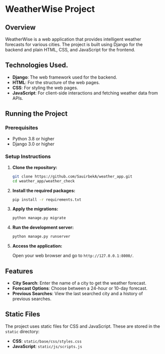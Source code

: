 

# WeatherWise Project

## Overview

WeatherWise is a web application that provides intelligent weather forecasts for various cities. The project is built using Django for the backend and plain HTML, CSS, and JavaScript for the frontend.

## Technologies Used.

- **Django**: The web framework used for the backend.
- **HTML**: For the structure of the web pages.
- **CSS**: For styling the web pages.
- **JavaScript**: For client-side interactions and fetching weather data from APIs.

## Running the Project

### Prerequisites

- Python 3.8 or higher
- Django 3.0 or higher

### Setup Instructions

1. **Clone the repository:**

   ```bash
   git clone https://github.com/SauirbekA/weather_app.git
   cd weather_app/weather_check
   ```

2. **Install the required packages:**

   ```bash
   pip install -r requirements.txt
   ```

3. **Apply the migrations:**

   ```bash
   python manage.py migrate
   ```

4. **Run the development server:**

   ```bash
   python manage.py runserver
   ```

5. **Access the application:**

   Open your web browser and go to `http://127.0.0.1:8000/`.

## Features

- **City Search**: Enter the name of a city to get the weather forecast.
- **Forecast Options**: Choose between a 24-hour or 10-day forecast.
- **Previous Searches**: View the last searched city and a history of previous searches.

## Static Files

The project uses static files for CSS and JavaScript. These are stored in the `static` directory:

- **CSS**: `static/base/css/styles.css`
- **JavaScript**: `static/js/scripts.js`
